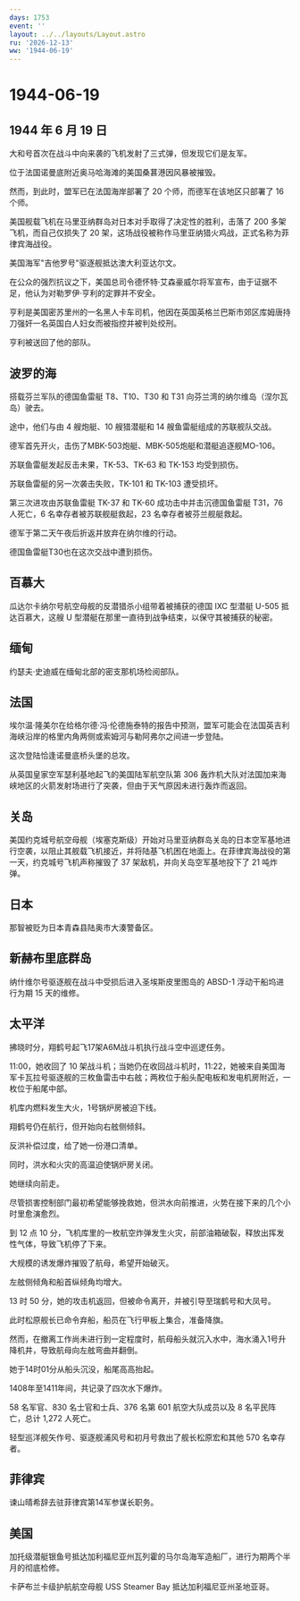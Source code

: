 ```yaml
---
days: 1753
event: ''
layout: ../../layouts/Layout.astro
ru: '2026-12-13'
ww: '1944-06-19'
---
```


# 1944-06-19

## 1944 年 6 月 19 日

大和号首次在战斗中向来袭的飞机发射了三式弹，但发现它们是友军。

位于法国诺曼底附近奥马哈海滩的美国桑葚港因风暴被摧毁。

然而，到此时，盟军已在法国海岸部署了 20 个师，而德军在该地区只部署了 16
个师。

美国舰载飞机在马里亚纳群岛对日本对手取得了决定性的胜利，击落了 200
多架飞机，而自己仅损失了 20
架，这场战役被称作马里亚纳猎火鸡战，正式名称为菲律宾海战役。

美国海军"吉他罗号"驱逐舰抵达澳大利亚达尔文。

在公众的强烈抗议之下，美国总司令德怀特·艾森豪威尔将军宣布，由于证据不足，他认为对勒罗伊·亨利的定罪并不安全。

亨利是美国密苏里州的一名黑人卡车司机，他因在英国英格兰巴斯市郊区库姆唐持刀强奸一名英国白人妇女而被指控并被判处绞刑。

亨利被送回了他的部队。

## 波罗的海

搭载芬兰军队的德国鱼雷艇 T8、T10、T30 和 T31
向芬兰湾的纳尔维岛（涅尔瓦岛）驶去。

途中，他们与由 4 艘炮艇、10 艘猎潜艇和 14 艘鱼雷艇组成的苏联舰队交战。

德军首先开火，击伤了MBK-503炮艇、MBK-505炮艇和潜艇追逐舰MO-106。

苏联鱼雷艇发起反击未果，TK-53、TK-63 和 TK-153 均受到损伤。

苏联鱼雷艇的另一次袭击失败，TK-101 和 TK-103 遭受损坏。

第三次进攻由苏联鱼雷艇 TK-37 和 TK-60 成功击中并击沉德国鱼雷艇 T31，76
人死亡，6 名幸存者被苏联舰艇救起，23 名幸存者被芬兰舰艇救起。

德军于第二天午夜后折返并放弃在纳尔维的行动。

德国鱼雷艇T30也在这次交战中遭到损伤。

## 百慕大

瓜达尔卡纳尔号航空母舰的反潜猎杀小组带着被捕获的德国 IXC 型潜艇 U-505
抵达百慕大，这艘 U 型潜艇在那里一直待到战争结束，以保守其被捕获的秘密。

## 缅甸

约瑟夫·史迪威在缅甸北部的密支那机场检阅部队。

## 法国

埃尔温·隆美尔在给格尔德·冯·伦德施泰特的报告中预测，盟军可能会在法国英吉利海峡沿岸的格里内角两侧或索姆河与勒阿弗尔之间进一步登陆。

这次登陆恰逢诺曼底桥头堡的总攻。

从英国皇家空军瑟利基地起飞的美国陆军航空队第 306
轰炸机大队对法国加来海峡地区的火箭发射场进行了突袭，但由于天气原因未进行轰炸而返回。

## 关岛

美国约克城号航空母舰（埃塞克斯级）开始对马里亚纳群岛关岛的日本空军基地进行空袭，以阻止其舰载飞机接近，并将陆基飞机困在地面上。在菲律宾海战役的第一天，约克城号飞机声称摧毁了
37 架敌机，并向关岛空军基地投下了 21 吨炸弹。

## 日本

那智被贬为日本青森县陆奥市大湊警备区。

## 新赫布里底群岛

纳什维尔号驱逐舰在战斗中受损后进入圣埃斯皮里图岛的 ABSD-1
浮动干船坞进行为期 15 天的维修。

## 太平洋

拂晓时分，翔鹤号起飞17架A6M战斗机执行战斗空中巡逻任务。

11:00，她收回了 10
架战斗机；当她仍在收回战斗机时，11:22，她被来自美国海军卡瓦拉号驱逐舰的三枚鱼雷击中右舷；两枚位于船头配电板和发电机房附近，一枚位于船尾中部。

机库内燃料发生大火，1号锅炉房被迫下线。

翔鹤号仍在航行，但开始向右舷侧倾斜。

反洪补偿过度，给了她一份港口清单。

同时，洪水和火灾的高温迫使锅炉房关闭。

她继续向前走。

尽管损害控制部门最初希望能够挽救她，但洪水向前推进，火势在接下来的几个小时里愈演愈烈。

到 12 点 10
分，飞机库里的一枚航空炸弹发生火灾，前部油箱破裂，释放出挥发性气体，导致飞机停了下来。

大规模的诱发爆炸摧毁了航母，希望开始破灭。

左舷侧倾角和船首纵倾角均增大。

13 时 50 分，她的攻击机返回，但被命令离开，并被引导至瑞鹤号和大凤号。

此时松原舰长已命令弃船，船员在飞行甲板上集合，准备降旗。

然而，在撤离工作尚未进行到一定程度时，航母船头就沉入水中，海水涌入1号升降机井，导致航母向左舷弯曲并翻倒。

她于14时01分从船头沉没，船尾高高抬起。

1408年至1411年间，共记录了四次水下爆炸。

58 名军官、830 名士官和士兵、376 名第 601 航空大队成员以及 8
名平民阵亡，总计 1,272 人死亡。

轻型巡洋舰矢作号、驱逐舰浦风号和初月号救出了舰长松原宏和其他 570
名幸存者。

## 菲律宾

谏山晴希辞去驻菲律宾第14军参谋长职务。

## 美国

加托级潜艇银鱼号抵达加利福尼亚州瓦列霍的马尔岛海军造船厂，进行为期两个半月的彻底检修。

卡萨布兰卡级护航航空母舰 USS Steamer Bay 抵达加利福尼亚州圣地亚哥。